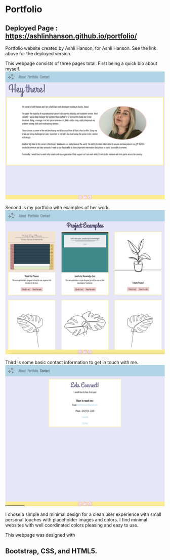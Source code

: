 # Portfolio

## Deployed Page : https://ashlinhanson.github.io/portfolio/


Portfolio website created by Ashli Hanson, for Ashli Hanson. See the link above for the deployed version. 

This webpage consists of three pages total.
First being a quick bio about myself.
![aboutme](about.png)

Second is my portfolio with examples of her work.
![portfolio](portfolio.png)

Third is some basic contact information to get in touch with me.
![contact](contact.png)

I chose a simple and minimal design for a clean user experience with small personal touches with placeholder images and colors. I find minimal websites with well coordinated colors pleasing and easy to use.  

This webpage was designed with 
## Bootstrap, CSS, and HTML5.

